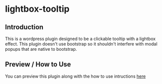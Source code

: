 # lightbox-tooltip

## Introduction 

This is a wordpress plugin designed to be a clickable tooltip with a lightbox effect. This plugin doesn't use bootstrap so it shouldn't interfere 
with modal popups that are native to bootstrap.

## Preview / How to Use

You can preview this plugin along with the how to use intructions [here](https://gdxdesigns.com/plugins/lightbox-tooltip/)